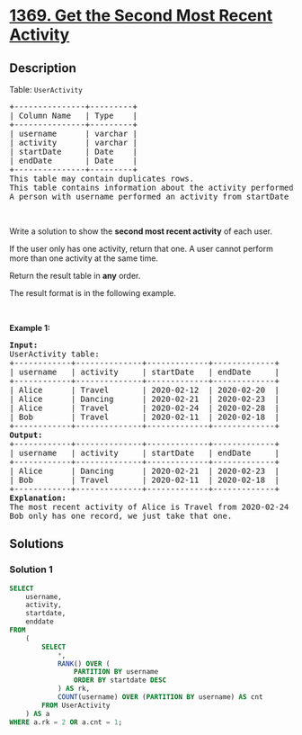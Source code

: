 # [1369. Get the Second Most Recent Activity](https://leetcode.com/problems/get-the-second-most-recent-activity)


## Description

<p>Table: <code>UserActivity</code></p>

<pre>
+---------------+---------+
| Column Name   | Type    |
+---------------+---------+
| username      | varchar |
| activity      | varchar |
| startDate     | Date    |
| endDate       | Date    |
+---------------+---------+
This table may contain duplicates rows.
This table contains information about the activity performed by each user in a period of time.
A person with username performed an activity from startDate to endDate.
</pre>

<p>&nbsp;</p>

<p>Write a solution to show the <strong>second most recent activity</strong> of each user.</p>

<p>If the user only has one activity, return that one. A user cannot perform more than one activity at the same time.</p>

<p>Return the result table in <strong>any</strong> order.</p>

<p>The result format is in the following example.</p>

<p>&nbsp;</p>
<p><strong class="example">Example 1:</strong></p>

<pre>
<strong>Input:</strong> 
UserActivity table:
+------------+--------------+-------------+-------------+
| username   | activity     | startDate   | endDate     |
+------------+--------------+-------------+-------------+
| Alice      | Travel       | 2020-02-12  | 2020-02-20  |
| Alice      | Dancing      | 2020-02-21  | 2020-02-23  |
| Alice      | Travel       | 2020-02-24  | 2020-02-28  |
| Bob        | Travel       | 2020-02-11  | 2020-02-18  |
+------------+--------------+-------------+-------------+
<strong>Output:</strong> 
+------------+--------------+-------------+-------------+
| username   | activity     | startDate   | endDate     |
+------------+--------------+-------------+-------------+
| Alice      | Dancing      | 2020-02-21  | 2020-02-23  |
| Bob        | Travel       | 2020-02-11  | 2020-02-18  |
+------------+--------------+-------------+-------------+
<strong>Explanation:</strong> 
The most recent activity of Alice is Travel from 2020-02-24 to 2020-02-28, before that she was dancing from 2020-02-21 to 2020-02-23.
Bob only has one record, we just take that one.
</pre>

## Solutions

### Solution 1

<!-- tabs:start -->

```sql
SELECT
    username,
    activity,
    startdate,
    enddate
FROM
    (
        SELECT
            *,
            RANK() OVER (
                PARTITION BY username
                ORDER BY startdate DESC
            ) AS rk,
            COUNT(username) OVER (PARTITION BY username) AS cnt
        FROM UserActivity
    ) AS a
WHERE a.rk = 2 OR a.cnt = 1;
```

<!-- tabs:end -->

<!-- end -->
